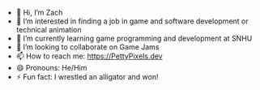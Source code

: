 - 👋 Hi, I’m Zach
- 👀 I’m interested in finding a job in game and software development or technical animation
- 🌱 I’m currently learning game programming and development at SNHU
- 💞️ I’m looking to collaborate on Game Jams
- 📫 How to reach me: https://PettyPixels.dev
- 😄 Pronouns: He/Him
- ⚡ Fun fact: I wrestled an alligator and won!
